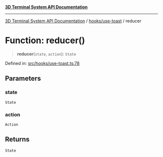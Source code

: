 [**3D Terminal System API Documentation**](../../../README.md)

***

[3D Terminal System API Documentation](../../../README.md) / [hooks/use-toast](../README.md) / reducer

# Function: reducer()

> **reducer**(`state`, `action`): `State`

Defined in: [src/hooks/use-toast.ts:78](https://github.com/Dicommunitas/ThreeJS_Terminal_3D2/blob/7cc56be20ce03492e7afbc2e75ffa70f9c523fe8/src/hooks/use-toast.ts#L78)

## Parameters

### state

`State`

### action

`Action`

## Returns

`State`
